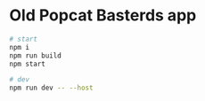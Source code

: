 # Old Popcat Basterds app

```sh
# start
npm i
npm run build
npm start

# dev
npm run dev -- --host
```